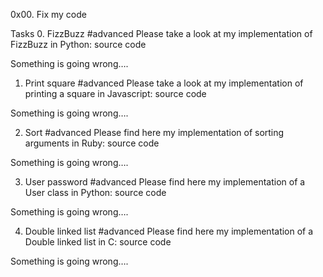 0x00. Fix my code

Tasks
0. FizzBuzz
#advanced
Please take a look at my implementation of FizzBuzz in Python: source code

Something is going wrong….

1. Print square
#advanced
Please take a look at my implementation of printing a square in Javascript: source code

Something is going wrong….

2. Sort
#advanced
Please find here my implementation of sorting arguments in Ruby: source code

Something is going wrong….

3. User password
#advanced
Please find here my implementation of a User class in Python: source code

Something is going wrong….

4. Double linked list
#advanced
Please find here my implementation of a Double linked list in C: source code

Something is going wrong….

